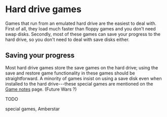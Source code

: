 # Hard drive games

Games that run from an emulated hard drive are the easiest to deal with. First
of all, they load much faster than floppy games and you don't need swap disks.
Secondly, most of these games can save your progress to the hard drive, so you
don't need to deal with save disks either.


## Saving your progress

Most hard drive games store the save games on the hard drive; using
the save and restore game functionality in these games should be
straightforward. A minority of games insist on using a save disk even when
installed to the hard drive---these special games are mentioned on the [Game
notes](../games/index.md) page. (Future Wars ?)

TODO

special games, Amberstar

